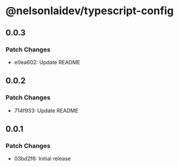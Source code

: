 # @nelsonlaidev/typescript-config

## 0.0.3

### Patch Changes

- e0ea602: Update README

## 0.0.2

### Patch Changes

- 714f933: Update README

## 0.0.1

### Patch Changes

- 03bd2f6: Initial release
